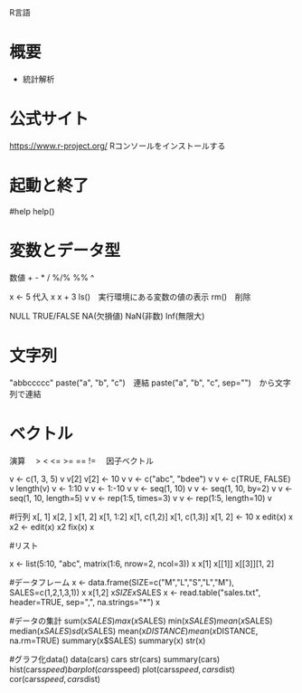 R言語

# 概要
- 統計解析

# 公式サイト
https://www.r-project.org/
Rコンソールをインストールする

# 起動と終了

#help
help()

# 変数とデータ型

数値 + - * / %/% %% ^

x <- 5 代入
x
x + 3
ls()　実行環境にある変数の値の表示
rm()　削除




NULL
TRUE/FALSE
NA(欠損値)
NaN(非数)
Inf(無限大)

# 文字列
"abbccccc"
paste("a", "b", "c")　連結
paste("a", "b", "c", sep="")　から文字列で連結


# ベクトル
演算　 > < <= >= == != 　因子ベクトル

v <- c(1, 3, 5)
v
v[2]
v[2] <- 10
v
v <- c("abc", "bdee")
v
v <- c(TRUE, FALSE)
v
length(v)
v <- 1:10
v
v <- 1:-10
v
v <- seq(1, 10)
v
v <- seq(1, 10, by=2)
v
v <- seq(1, 10, length=5)
v
v <- rep(1:5, times=3)
v
v <- rep(1:5, length=10)
v

#行列
x[, 1]
x[2, ]
x[1, 2]
x[1, 1:2]
x[1, c(1,2)]
x[1, c(1,3)]
x[1, 2] <- 10
x
edit(x)
x
x2 <- edit(x)
x2
fix(x)
x

#リスト

x <- list(5:10, "abc", matrix(1:6, nrow=2, ncol=3))
x
x[1]
x[[1]]
x[[3]][1, 2]


#データフレーム
x <- data.frame(SIZE=c("M","L","S","L","M"), SALES=c(1,2,1,3,1))
x
x[1,2]
x$SIZE
x$SALES
x <- read.table("sales.txt", header=TRUE, sep=",", na.strings="*")
x


#データの集計
sum(x$SALES)
max(x$SALES)
min(x$SALES)
mean(x$SALES)
median(x$SALES)
sd(x$SALES)
mean(x$DISTANCE)
mean(x$DISTANCE, na.rm=TRUE)
summary(x$SALES)
summary(x)
str(x)

#グラフ化data()
data(cars)
cars
str(cars)
summary(cars)
hist(cars$speed)
barplot(cars$speed)
plot(cars$speed, cars$dist)
cor(cars$speed, cars$dist)
